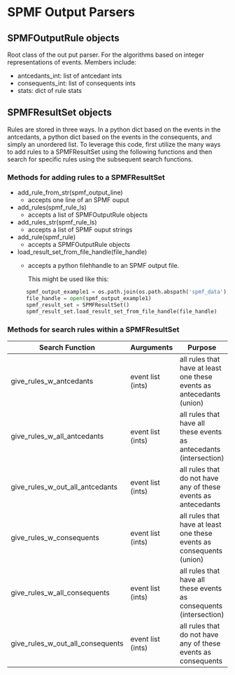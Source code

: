 # SPMF Output Parsers

## SPMFOutputRule objects

Root class of the out put parser.  For the algorithms based on integer representations of events.
Members include:

- antcedants_int: list of antcedant ints
- consequents_int: list of consequents ints
- stats: dict of rule stats


## SPMFResultSet objects

Rules are stored in three ways.  In a python dict based on the events in the antcedants, a python dict based on the events in the consequents, and simply an unordered list.  To leverage this code, first utilize the many ways to add rules to a SPMFResultSet using the following functions and then search for specific rules using the subsequent search functions.

### Methods for adding rules to a SPMFResultSet

- add_rule_from_str(spmf_output_line)
  * accepts one line of an SPMF ouput
- add_rules(spmf_rule_ls)
  * accepts a list of SPMFOutputRule objects
- add_rules_str(spmf_rule_ls)
  * accepts a list of SPMF ouput strings
- add_rule(spmf_rule)
  * accepts a SPMFOutputRule objects
- load_result_set_from_file_handle(file_handle)
  * accepts a python filehhandle to an SPMF output file.

    This might be used like this:
```python
      spmf_output_example1 = os.path.join(os.path.abspath('spmf_data'), 'spmf_output_example1.txt')
      file_handle = open(spmf_output_example1)
      spmf_result_set = SPMFResultSet()
      spmf_result_set.load_result_set_from_file_handle(file_handle)
```

### Methods for search rules within a SPMFResultSet

Search Function | Aurguments | Purpose
--- | --- | ---
give_rules_w_antcedants | event list (ints) | all rules that have at least one these events as antecedants (union)
give_rules_w_all_antcedants | event list (ints) | all rules that have all these events as antecedants (intersection)
give_rules_w_out_all_antcedants | event list (ints) | all rules that do not have any of these events as antecedants 
give_rules_w_consequents | event list (ints) | all rules that have at least one these events as consequents (union)
give_rules_w_all_consequents | event list (ints) | all rules that have all these events as consequents (intersection)
give_rules_w_out_all_consequents | event list (ints) | all rules that do not have any of these events as consequents
